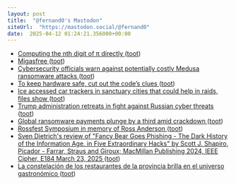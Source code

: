 ```yaml
---
layout: post
title:  "@fernand0's Mastodon"
siteUrl:  "https://mastodon.social/@fernand0"
date:  2025-04-12 01:24:21.356000+00:00
---
```

*  [Computing the nth digit of π directly ](https://www.johndcook.com/blog/2025/03/14/bbp) ([toot](https://mastodon.social/@fernand0/114322378676936260))
*  [Migasfree ](https://avecesunafoto.wordpress.com/2025/04/10/migasfree) ([toot](https://mastodon.social/@fernand0/114320583398099640))
*  [Cybersecurity officials warn against potentially costly Medusa ransomware attacks ](https://www.ksl.com/article/51276010/cybersecurity-officials-warn-against-potentially-costly-medusa-ransomware-attack) ([toot](https://mastodon.social/@fernand0/114320513423377828))
*  [To keep hardware safe, cut out the code’s clues ](https://news.mit.edu/2025/to-keep-hardware-safe-cut-out-codes-clues-021) ([toot](https://mastodon.social/@fernand0/114320180012292327))
*  [Ice accessed car trackers in sanctuary cities that could help in raids, files show ](https://www.theguardian.com/us-news/2025/mar/11/ice-car-trackers-sanctuary-citie) ([toot](https://mastodon.social/@fernand0/114319982362206718))
*  [Trump administration retreats in fight against Russian cyber threats ](https://www.theguardian.com/us-news/2025/feb/28/trump-russia-hacking-cyber-securit) ([toot](https://mastodon.social/@fernand0/114319720110901747))
*  [Global ransomware payments plunge by a third amid crackdown ](https://www.theguardian.com/technology/2025/feb/05/global-ransomware-payments-plunge-by-a-third-amid-crackdow) ([toot](https://mastodon.social/@fernand0/114319517872882823))
*  [Rossfest Symposium in memory of Ross Anderson ](https://www.cl.cam.ac.uk/events/rossfest) ([toot](https://mastodon.social/@fernand0/114319273030988153))
*  [Sven Dietrich's review of "Fancy Bear Goes Phishing - The Dark History of the Information Age, in Five Extraordinary Hacks"
       by Scott J. Shapiro, Picador - Farrar, Straus and Giroux; MacMillan Publishing 2024,
       IEEE Cipher, E184 March 23, 2025 ](https://www.ieee-security.org/Cipher/BookReviews/2025/Shapiro_by_dietrich.htm) ([toot](https://mastodon.social/@fernand0/114319121129329820))
*  [La constelación de los restaurantes de la provincia brilla en el universo gastronómico ](https://www.diariodelaltoaragon.es/noticias/comarcas/2025/03/30/la-constelacion-de-los-restaurantes-de-la-provincia-brilla-en-el-universo-gastronomico-1811679-daa.htm) ([toot](https://mastodon.social/@fernand0/114318910041823697))
